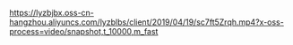 https://lyzbjbx.oss-cn-hangzhou.aliyuncs.com/lyzblbs/client/2019/04/19/sc7ft5Zrqh.mp4?x-oss-process=video/snapshot,t_10000,m_fast